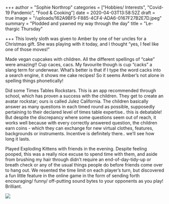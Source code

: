 +++
author = "Sophie Northrop"
categories = ["Hobbies/ Interests", "Covid-19 Pandemic", "Food & Cooking"]
date = 2020-04-03T13:58:52Z
draft = true
image = "/uploads/162A9BF5-F885-4CF4-ADA6-0167F27B2E7D.jpeg"
summary = "Plodded and yawned my way through the day"
title = "Le-thargic Thursday"

+++
This lovely sloth was given to Amber by one of her uncles for a Christmas gift. She was playing with it today, and I thought “yes, I feel like one of those moves!”

Made vegan cupcakes with children. All the different spellings of “cake” were amazing!! Cup caces, cacs. My favourite though is cup “cacks” a slang term for underwear. What’s better is that if I type the word cacks into a search engine, it shows me cake recipes! So it seems Amber’s not alone in spelling things phonetically!

Did some Times Tables Rockstars. This is an app recommended through school, which has proven a success with the children. They get to create an avatar rockstar; ours is called Julez California. The children basically answer as many questions in each timed round as possible, supposedly pertaining to their declared level of times table expertise.. this is debatable! But despite the discrepancy where some questions seem out of reach, it works well because with every correctly answered question, the children earn coins - which they can exchange for new virtual clothes, features, backgrounds or instruments. Incentive is definitely there.. we’ll see how long it lasts.

Played Exploding Kittens with friends in the evening. Despite feeling pooped, this was a really nice excuse to spend time with them, and aside from brushing my hair through didn’t require an end-of-day-tidy-up or breath check or any of the usual things people do before friends come over to hang out. We resented the time limit on each player’s turn, but discovered a fun little feature in the online game in the form of sending forth encouraging/ funny/ off-putting sound bytes to your opponents as you play! Brilliant.

![](/uploads/56CA08F8-BE2A-4DF0-A205-18919D32A742.jpeg)